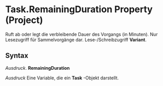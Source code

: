
# Task.RemainingDuration Property (Project)

Ruft ab oder legt die verbleibende Dauer des Vorgangs (in Minuten). Nur Lesezugriff für Sammelvorgänge dar. Lese-/Schreibzugriff  **Variant**.


## Syntax

 _Ausdruck_. **RemainingDuration**

 _Ausdruck_ Eine Variable, die ein **Task** -Objekt darstellt.

